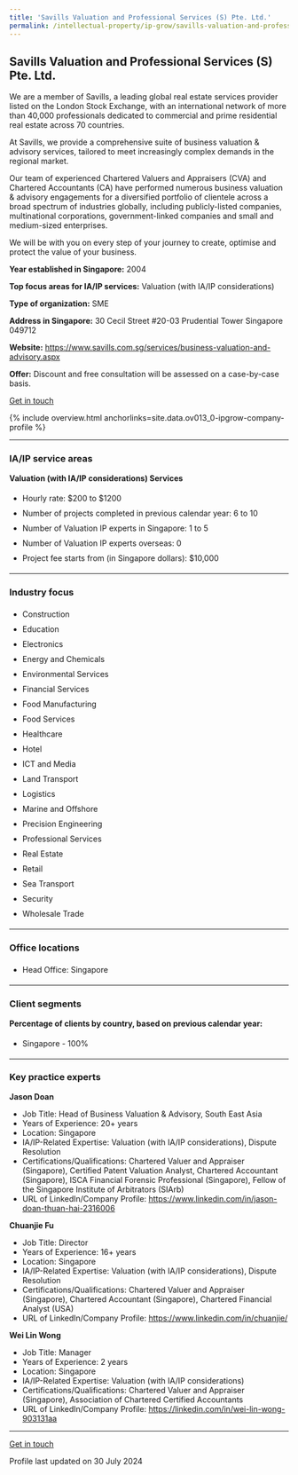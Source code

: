 ```yaml
---
title: 'Savills Valuation and Professional Services (S) Pte. Ltd.'
permalink: /intellectual-property/ip-grow/savills-valuation-and-professional-services--s--pte-ltd/
---
```


## Savills Valuation and Professional Services (S) Pte. Ltd.

We are a member of Savills, a leading global real estate services provider listed on the London Stock Exchange, with an international network of more than 40,000 professionals dedicated to commercial and prime residential real estate across 70 countries.

At Savills, we provide a comprehensive suite of business valuation & advisory services, tailored to meet increasingly complex demands in the regional market.

Our team of experienced Chartered Valuers and Appraisers (CVA) and Chartered Accountants (CA) have performed numerous business valuation & advisory engagements for a diversified portfolio of clientele across a broad spectrum of industries globally, including publicly-listed companies, multinational corporations, government-linked companies and small and medium-sized enterprises.

We will be with you on every step of your journey to create, optimise and protect the value of your business.

<b>Year established in Singapore:</b> 2004

<b>Top focus areas for IA/IP services:</b> Valuation (with IA/IP considerations)

<b>Type of organization:</b> SME

<b>Address in Singapore:</b> 30 Cecil Street #20-03 Prudential Tower Singapore 049712

<b>Website:</b> <a href='https://www.savills.com.sg/services/business-valuation-and-advisory.aspx'>https://www.savills.com.sg/services/business-valuation-and-advisory.aspx</a>

<b>Offer:</b> Discount and free consultation will be assessed on a case-by-case basis.

<a class='btn' href='https://form.gov.sg/67d258a242a4f949bae5cee4' target='_blank' rel='noopener'>Get in touch</a>

{% include overview.html anchorlinks=site.data.ov013_0-ipgrow-company-profile %}

---
<a name='ip-related-service-areas'></a>
### IA/IP service areas

**Valuation (with IA/IP considerations) Services**

<ul>
<li style='line-height: 27px; margin: 0px 0px !important'>Hourly rate:  $200 to $1200</li>
<li style='line-height: 27px; margin: 0px 0px !important'>Number of projects completed in previous calendar year: 6 to 10</li>
<li style='line-height: 27px; margin: 0px 0px !important'>Number of Valuation IP experts in Singapore: 1 to 5</li>
<li style='line-height: 27px; margin: 0px 0px !important'>Number of Valuation IP experts overseas: 0</li>
<li style='line-height: 27px; margin: 0px 0px !important'>Project fee starts from (in Singapore dollars):  $10,000</li>
</ul>

---
<a name='industry-focus'></a>
### Industry focus

<ul><li style='line-height: 27px; margin: 0px 0px !important'> Construction </li><li style='line-height: 27px; margin: 0px 0px !important'>Education</li><li style='line-height: 27px; margin: 0px 0px !important'>Electronics</li><li style='line-height: 27px; margin: 0px 0px !important'>Energy and Chemicals</li><li style='line-height: 27px; margin: 0px 0px !important'>Environmental Services</li><li style='line-height: 27px; margin: 0px 0px !important'>Financial Services</li><li style='line-height: 27px; margin: 0px 0px !important'>Food Manufacturing</li><li style='line-height: 27px; margin: 0px 0px !important'>Food Services</li><li style='line-height: 27px; margin: 0px 0px !important'>Healthcare</li><li style='line-height: 27px; margin: 0px 0px !important'>Hotel</li><li style='line-height: 27px; margin: 0px 0px !important'>ICT and Media</li><li style='line-height: 27px; margin: 0px 0px !important'>Land Transport</li><li style='line-height: 27px; margin: 0px 0px !important'>Logistics</li><li style='line-height: 27px; margin: 0px 0px !important'>Marine and Offshore</li><li style='line-height: 27px; margin: 0px 0px !important'>Precision Engineering</li><li style='line-height: 27px; margin: 0px 0px !important'>Professional Services</li><li style='line-height: 27px; margin: 0px 0px !important'>Real Estate</li><li style='line-height: 27px; margin: 0px 0px !important'>Retail</li><li style='line-height: 27px; margin: 0px 0px !important'>Sea Transport</li><li style='line-height: 27px; margin: 0px 0px !important'>Security</li><li style='line-height: 27px; margin: 0px 0px !important'>Wholesale Trade</li></ul>

---
<a name='office-locations'></a>
### Office locations

<ul><li style='line-height: 27px; margin: 0px 0px !important'> Head Office: Singapore</li></ul>

---
<a name='client-segments'></a>
### Client segments

**Percentage of clients by country, based on previous calendar year:**

<ul><li style='line-height: 27px; margin: 0px 0px !important'> Singapore - 100%</li></ul>

---
<a name='key-practice-experts'></a>
### Key practice experts

**Jason Doan**

- Job Title: Head of Business Valuation & Advisory, South East Asia
- Years of Experience: 20+ years
- Location: Singapore
- IA/IP-Related Expertise: Valuation (with IA/IP considerations), Dispute Resolution
- Certifications/Qualifications: Chartered Valuer and Appraiser (Singapore), Certified Patent Valuation Analyst, Chartered Accountant (Singapore), ISCA Financial Forensic Professional (Singapore), Fellow of the Singapore Institute of Arbitrators (SIArb)
- URL of LinkedIn/Company Profile: <a href="https://www.linkedin.com/in/jason-doan-thuan-hai-2316006" target="_blank" rel="noopener">https://www.linkedin.com/in/jason-doan-thuan-hai-2316006</a>

**Chuanjie Fu**
- Job Title: Director
- Years of Experience: 16+ years
- Location: Singapore
- IA/IP-Related Expertise: Valuation (with IA/IP considerations), Dispute Resolution
- Certifications/Qualifications: Chartered Valuer and Appraiser (Singapore), Chartered Accountant (Singapore), Chartered Financial Analyst (USA)
- URL of LinkedIn/Company Profile: <a href="https://www.linkedin.com/in/chuanjie/" target="_blank" rel="noopener">https://www.linkedin.com/in/chuanjie/</a>

**Wei Lin Wong**
- Job Title: Manager
- Years of Experience: 2 years
- Location: Singapore
- IA/IP-Related Expertise: Valuation (with IA/IP considerations)
- Certifications/Qualifications: Chartered Valuer and Appraiser (Singapore), Association of Chartered Certified Accountants
- URL of LinkedIn/Company Profile: <a href="https://linkedin.com/in/wei-lin-wong-903131aa" target="_blank" rel="noopener">https://linkedin.com/in/wei-lin-wong-903131aa</a>


---
<p>
<a class='btn' href='https://form.gov.sg/67d258a242a4f949bae5cee4' target='_blank' rel='noopener'>Get in touch</a>
</p>
Profile last updated on 30 July 2024
